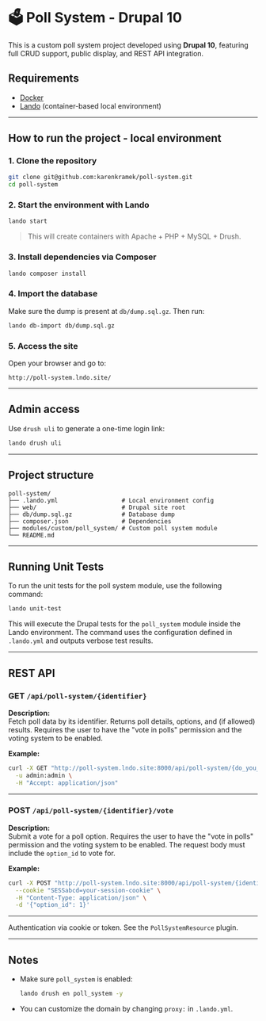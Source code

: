 # 🗳️ Poll System - Drupal 10

This is a custom poll system project developed using **Drupal 10**, featuring full CRUD support, public display, and REST API integration.

## Requirements

- [Docker](https://www.docker.com/)
- [Lando](https://lando.dev/) (container-based local environment)

---

## How to run the project - local environment

### 1. Clone the repository

```bash
git clone git@github.com:karenkramek/poll-system.git
cd poll-system
```

### 2. Start the environment with Lando

```bash
lando start
```

> This will create containers with Apache + PHP + MySQL + Drush.

### 3. Install dependencies via Composer

```bash
lando composer install
```

### 4. Import the database

Make sure the dump is present at `db/dump.sql.gz`. Then run:

```bash
lando db-import db/dump.sql.gz
```

### 5. Access the site

Open your browser and go to:

```
http://poll-system.lndo.site/
```

---

## Admin access

Use `drush uli` to generate a one-time login link:

```bash
lando drush uli
```

---

## Project structure

```
poll-system/
├── .lando.yml                  # Local environment config
├── web/                        # Drupal site root
├── db/dump.sql.gz              # Database dump
├── composer.json               # Dependencies
├── modules/custom/poll_system/ # Custom poll system module
└── README.md
```

---

## Running Unit Tests

To run the unit tests for the poll system module, use the following command:

```bash
lando unit-test
```

This will execute the Drupal tests for the `poll_system` module inside the Lando environment. The command uses the configuration defined in `.lando.yml` and outputs verbose test results.

---

## REST API

### GET `/api/poll-system/{identifier}`

**Description:**  
Fetch poll data by its identifier. Returns poll details, options, and (if allowed) results. Requires the user to have the "vote in polls" permission and the voting system to be enabled.

**Example:**
```bash
curl -X GET "http://poll-system.lndo.site:8000/api/poll-system/{do_you_have_pets}" \
  -u admin:admin \
  -H "Accept: application/json"
```

---

### POST `/api/poll-system/{identifier}/vote`

**Description:**  
Submit a vote for a poll option. Requires the user to have the "vote in polls" permission and the voting system to be enabled. The request body must include the `option_id` to vote for.

**Example:**
```bash
curl -X POST "http://poll-system.lndo.site:8000/api/poll-system/{identifier}/vote" \
  --cookie "SESSabcd=your-session-cookie" \
  -H "Content-Type: application/json" \
  -d '{"option_id": 1}'
```

---

Authentication via cookie or token. See the `PollSystemResource` plugin.

---

## Notes

- Make sure `poll_system` is enabled:
  ```bash
  lando drush en poll_system -y
  ```
- You can customize the domain by changing `proxy:` in `.lando.yml`.
